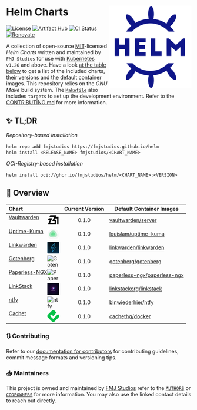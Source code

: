 # Helm Charts <img src="https://raw.githubusercontent.com/cncf/artwork/892ce913bbce895ddbd99f981917fcf93050a8ca/projects/helm/icon/color/helm-icon-color.svg" alt="Helm Logo" align="right" width="225"/>

[![License](https://img.shields.io/github/license/fmjstudios/helm?label=License)](https://opensource.org/licenses/MIT)
[![Artifact Hub](https://img.shields.io/endpoint?url=https://artifacthub.io/badge/repository/fmjstudios)](https://artifacthub.io/packages/search?repo=fmjstudios&sort=relevance)
[![CI Status](https://github.com/fmjstudios/helm/actions/workflows/ci-pipeline.yml/badge.svg)](https://github.com/fmjstudios/helm/blob/main/.github/workflows/ci-pipeline.yml)
[![Renovate](https://img.shields.io/badge/Renovate-enabled-brightgreen?logo=renovatebot&logoColor=1DDEDD)](https://renovatebot.com/)

A collection of open-source [MIT][license]-licensed _Helm Charts_ written and maintained by `FMJ Studios` for use
with [Kubernetes][kubernetes] `v1.26` and above. Have a look [at the table below](#-overview) to get a list of the
included charts, their versions and the default container images. This repository relies on the _GNU Make_ build
system. The [`Makefile`](Makefile) also includes `targets` to set up the development environment. Refer to
the [CONTRIBUTING.md](docs/CONTRIBUTING.md) for more information.

## ✨ TL;DR

_Repository-based installation_

```shell
helm repo add fmjstudios https://fmjstudios.github.io/helm
helm install <RELEASE_NAME> fmjstudios/<CHART_NAME>
```

_OCI-Registry-based installation_

```shell
helm install oci://ghcr.io/fmjstudios/helm/<CHART_NAME>:<VERSION>
```

## 📖 Overview

| Chart                                                                                                                                                                                                                                                                  | Current Version | Default Container Images                            |
|:-----------------------------------------------------------------------------------------------------------------------------------------------------------------------------------------------------------------------------------------------------------------------|:---------------:|-----------------------------------------------------|
| [Vaultwarden <img src="https://raw.githubusercontent.com/dani-garcia/vaultwarden/890e668071cffe2833834348e19bbef3c061d014/resources/vaultwarden-icon.svg" alt="Vaultwarden Logo" width="32px" height="32px" align="right" loading="lazy">][vaultwarden_chart]          |      0.1.0      | [vaultwarden/server][vaultwarden_images]            |
| [Uptime-Kuma <img src="https://raw.githubusercontent.com/louislam/uptime-kuma/36196f632d499fddef436a3aacf2f11a01958f07/public/icon.svg" alt="Uptime-Kuma Logo" width="32px" height="32px" align="right" loading="lazy">][uptimekuma_chart]                             |      0.1.0      | [louislam/uptime-kuma][uptime_kuma_images]          |
| [Linkwarden <img src="https://raw.githubusercontent.com/linkwarden/linkwarden/main/assets/logo.png" alt="Linkwarden Logo" width="32px" height="32px" align="right" loading="lazy">][linkwarden_chart]                                                                  |      0.1.0      | [linkwarden/linkwarden][linkwarden_images]          |
| [Gotenberg <img src="https://user-images.githubusercontent.com/8983173/130322857-185831e2-f041-46eb-a17f-0a69d066c4e5.png" alt="Gotenberg Logo" width="32px" height="32px" align="right" loading="lazy">][gotenberg_chart]                                             |      0.1.0      | [gotenberg/gotenberg][gotenberg_images]             |
| [Paperless-NGX <img src="https://raw.githubusercontent.com/paperless-ngx/paperless-ngx/5842944d1ef817c11a47ed5c19ba8b7886c9fbfe/resources/logo/web/svg/square.svg" alt="Paperless-NGX Logo" width="32px" height="32px" align="right" loading="lazy">][paperless_chart] |      0.1.0      | [paperless-ngx/paperless-ngx][paperless_ngx_images] |
| [LinkStack <img src="https://raw.githubusercontent.com/LinkStackOrg/branding/main/logo/svg/logo_color_bg_1.svg" alt="Linkstack Logo" width="32px" height="32px" align="right" loading="lazy">][linkstack_chart]                                                        |      0.1.0      | [linkstackorg/linkstack][linkstack_images]          |
| [ntfy <img src="https://raw.githubusercontent.com/binwiederhier/ntfy/main/web/public/static/images/ntfy.png" alt="ntfy Logo" width="32px" height="32px" align="right" loading="lazy">][ntfy_chart]                                                                     |      0.1.0      | [binwiederhier/ntfy][ntfy_images]                   |
| [Cachet <img src="https://raw.githubusercontent.com/cachethq/art/master/logo-mark/cachet-logomark-green.png" alt="Cachet Logo" width="32px" height="32px" align="right" loading="lazy">][cachet_chart]                                                                 |      0.1.0      | [cachethq/docker][cachet_images]                    |

[//]: # ("Stolen" from https://github.com/gabe565/charts/blob/main/README.md because I really liked the look)

### 🔃 Contributing

Refer to our [documentation for contributors](docs/CONTRIBUTING.md) for contributing guidelines, commit message
formats and versioning tips.

### 📥 Maintainers

This project is owned and maintained by [FMJ Studios](https://github.com/fmjstudios) refer to
the [`AUTHORS`](.github/AUTHORS) or [`CODEOWNERS`](.github/CODEOWNERS) for more information. You may also use the linked
contact details to reach out directly.

<!-- INTERNAL REFERENCES -->

<!-- Chart references -->

[gotenberg_chart]: charts/gotenberg

[linkwarden_chart]: charts/linkwarden

[paperless_chart]: charts/paperless-ngx

[uptimekuma_chart]: charts/uptime-kuma

[vaultwarden_chart]: charts/vaultwarden

[linkstack_chart]: charts/linkstack

[ntfy_chart]: charts/ntfy

[cachet_chart]: charts/cachet

<!-- File references -->

[license]: LICENSE

[makefile]: Makefile

<!-- General links -->

[kubernetes]: https://kubernetes.io

[helm]: https://helm.sh

[artifacthub]: https://artifacthub.io/

<!-- Overview links -->

[vaultwarden_images]: https://hub.docker.com/r/vaultwarden/server

[uptime_kuma_images]: https://hub.docker.com/r/louislam/uptime-kuma

[linkwarden_images]: https://github.com/linkwarden/linkwarden/pkgs/container/linkwarden

[gotenberg_images]: https://hub.docker.com/r/gotenberg/gotenberg

[paperless_ngx_images]: https://github.com/paperless-ngx/paperless-ngx/pkgs/container/paperless-ngx

[linkstack_images]: https://hub.docker.com/r/linkstackorg/linkstack

[ntfy_images]: https://hub.docker.com/r/binwiederhier/ntfy

[cachet_images]: https://hub.docker.com/r/cachethq/docker
